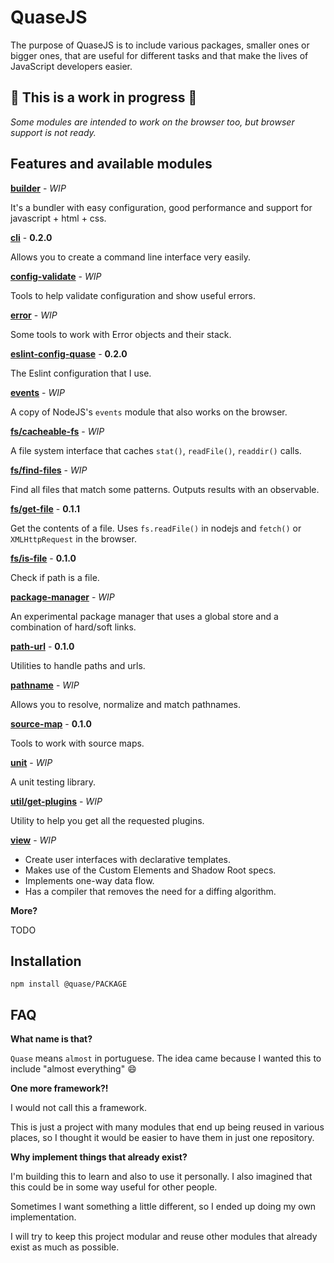 # QuaseJS

<!--[Documentation](/docs) | [Install](#installation)-->

The purpose of QuaseJS is to include various packages, smaller ones or bigger ones, that are useful for different tasks and that make the lives of JavaScript developers easier.

## :construction: This is a work in progress :construction:

*Some modules are intended to work on the browser too, but browser support is not ready.*

## Features and available modules

**[builder](packages/builder)** - *WIP*

It's a bundler with easy configuration, good performance and support for javascript + html + css.

**[cli](packages/cli)** - **0.2.0**

Allows you to create a command line interface very easily.

**[config-validate](packages/config-validate)** - *WIP*

Tools to help validate configuration and show useful errors.

**[error](packages/error)** - *WIP*

Some tools to work with Error objects and their stack.

**[eslint-config-quase](packages/eslint-config-quase)** - **0.2.0**

The Eslint configuration that I use.

**[events](packages/events)** - *WIP*

A copy of NodeJS's `events` module that also works on the browser.

**[fs/cacheable-fs](packages/fs/cacheable-fs)** - *WIP*

A file system interface that caches `stat()`, `readFile()`, `readdir()` calls.

**[fs/find-files](packages/fs/find-files)** - *WIP*

Find all files that match some patterns. Outputs results with an observable.

**[fs/get-file](packages/fs/get-file)** - **0.1.1**

Get the contents of a file. Uses `fs.readFile()` in nodejs and `fetch()` or `XMLHttpRequest` in the browser.

**[fs/is-file](packages/fs/is-file)** - **0.1.0**

Check if path is a file.

**[package-manager](packages/package-manager)** - *WIP*

An experimental package manager that uses a global store and a combination of hard/soft links.

**[path-url](packages/path-url)** - **0.1.0**

Utilities to handle paths and urls.

**[pathname](packages/pathname)** - *WIP*

Allows you to resolve, normalize and match pathnames.

**[source-map](packages/source-map)** - **0.1.0**

Tools to work with source maps.

**[unit](packages/unit)** - *WIP*

A unit testing library.

**[util/get-plugins](packages/util/get-plugins)** - *WIP*

Utility to help you get all the requested plugins.

**[view](packages/view)** - *WIP*

- Create user interfaces with declarative templates.
- Makes use of the Custom Elements and Shadow Root specs.
- Implements one-way data flow.
- Has a compiler that removes the need for a diffing algorithm.

**More?**

TODO

## Installation

````
npm install @quase/PACKAGE
````

## FAQ

**What name is that?**

`Quase` means `almost` in portuguese. The idea came because I wanted this to include "almost everything" :smile:

**One more framework?!**

I would not call this a framework.

This is just a project with many modules that end up being reused in various places, so I thought it would be easier to have them in just one repository.

**Why implement things that already exist?**

I'm building this to learn and also to use it personally. I also imagined that this could be in some way useful for other people.

Sometimes I want something a little different, so I ended up doing my own implementation.

I will try to keep this project modular and reuse other modules that already exist as much as possible.

